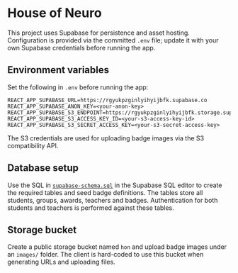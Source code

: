 # House of Neuro

This project uses Supabase for persistence and asset hosting. Configuration is provided via the committed `.env` file; update it with your own Supabase credentials before running the app.

## Environment variables
Set the following in `.env` before running the app:

```
REACT_APP_SUPABASE_URL=https://rgyukpzginlyihyijbfk.supabase.co
REACT_APP_SUPABASE_ANON_KEY=<your-anon-key>
REACT_APP_SUPABASE_S3_ENDPOINT=https://rgyukpzginlyihyijbfk.storage.supabase.co/storage/v1/s3
REACT_APP_SUPABASE_S3_ACCESS_KEY_ID=<your-s3-access-key-id>
REACT_APP_SUPABASE_S3_SECRET_ACCESS_KEY=<your-s3-secret-access-key>
```

The S3 credentials are used for uploading badge images via the S3
compatibility API.

## Database setup
Use the SQL in [`supabase-schema.sql`](./supabase-schema.sql) in the Supabase SQL editor to create the required tables and seed badge definitions. The tables store all students, groups, awards, teachers and badges. Authentication for both students and teachers is performed against these tables.

## Storage bucket
Create a public storage bucket named `hon` and upload badge images under an `images/` folder. The client is hard-coded to use this bucket when generating URLs and uploading files.
